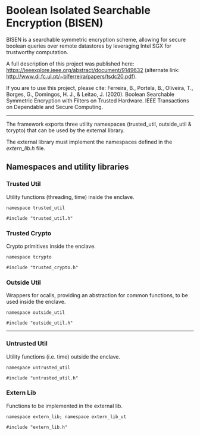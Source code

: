 # Boolean Isolated Searchable Encryption (BISEN)

BISEN is a searchable symmetric encryption scheme, allowing for secure boolean queries over remote datastores by leveraging Intel SGX for trustworthy computation.

A full description of this project was published here: https://ieeexplore.ieee.org/abstract/document/9149632 (alternate link: http://www.di.fc.ul.pt/~blferreira/papers/tsdc20.pdf).

If you are to use this project, please cite: Ferreira, B., Portela, B., Oliveira, T., Borges, G., Domingos, H. J., & Leitao, J. (2020). Boolean Searchable Symmetric Encryption with Filters on Trusted Hardware. IEEE Transactions on Dependable and Secure Computing.

----

The framework exports three utility namespaces (trusted_util, outside_util & tcrypto) that can be used by the external library.

The external library must implement the namespaces defined in the *extern_lib.h* file.

## Namespaces and utility libraries

### Trusted Util

Utility functions (threading, time) inside the enclave.

```namespace trusted_util```

```#include "trusted_util.h"```


### Trusted Crypto

Crypto primitives inside the enclave.

```namespace tcrypto```

```#include "trusted_crypto.h"```


### Outside Util

Wrappers for ocalls, providing an abstraction for common functions, to be used inside the enclave.

```namespace outside_util```

```#include "outside_util.h"```

---

### Untrusted Util

Utility functions (i.e. time) outside the enclave.

```namespace untrusted_util```

```#include "untrusted_util.h"```


### Extern Lib

Functions to be implemented in the external lib.

```namespace extern_lib; namespace extern_lib_ut```

```#include "extern_lib.h"```
